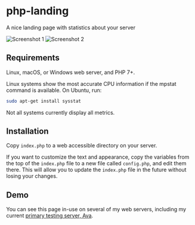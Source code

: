 # php-landing

A nice landing page with statistics about your server

![Screenshot 1](https://cdn.rawgit.com/Alanaktion/php-landing/master/screen1.png)
![Screenshot 2](https://cdn.rawgit.com/Alanaktion/php-landing/master/screen2.png)

## Requirements

Linux, macOS, or Windows web server, and PHP 7+.

Linux systems show the most accurate CPU information if the mpstat command is available. On Ubuntu, run:

```bash
sudo apt-get install sysstat
```

Not all systems currently display all metrics.

## Installation

Copy `index.php` to a web accessible directory on your server.

If you want to customize the text and appearance, copy the variables from the top of the `index.php` file to a new file called `config.php`, and edit them there. This will allow you to update the `index.php` file in the future without losing your changes.

## Demo

You can see this page in-use on several of my web servers, including my current [primary testing server, Ava](https://ava.alanaktion.net/).
